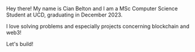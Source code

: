 Hey there! My name is Cian Belton and I am a MSc Computer Science Student at UCD, graduating in December 2023.

I love solving problems and especially projects concerning blockchain and web3! 

Let's build!
